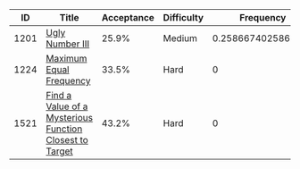 |ID|Title|Acceptance|Difficulty|Frequency|
|----|-----|----|---|---|
|1201|[Ugly Number III]( https://leetcode.com/problems/ugly-number-iii)|25.9%|Medium|0.2586674025861649|
|1224|[Maximum Equal Frequency]( https://leetcode.com/problems/maximum-equal-frequency)|33.5%|Hard|0|
|1521|[Find a Value of a Mysterious Function Closest to Target]( https://leetcode.com/problems/find-a-value-of-a-mysterious-function-closest-to-target)|43.2%|Hard|0|
